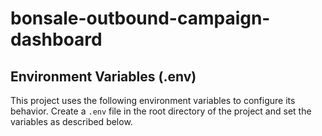 # bonsale-outbound-campaign-dashboard

## Environment Variables (.env)

This project uses the following environment variables to configure its behavior. Create a `.env` file in the root directory of the project and set the variables as described below.